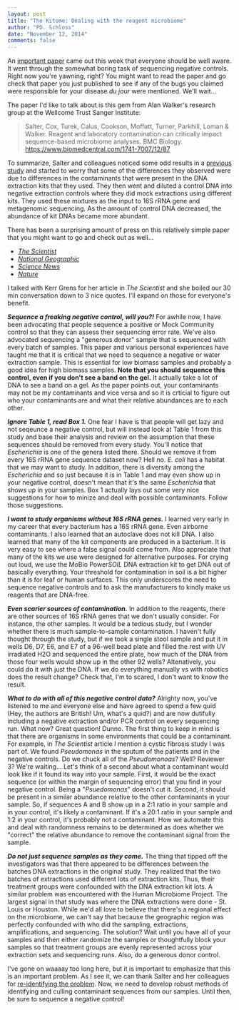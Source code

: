 ```yaml
---
layout: post
title: "The Kitome: Dealing with the reagent microbiome"
author: "PD. Schloss"
date: "November 12, 2014"
comments: false
---
```


An [important paper](https://www.biomedcentral.com/1741-7007/12/87) came out this
week that everyone should be well aware. It went through the somewhat boring
task of sequencing negative controls. Right now you're yawning, right? You might
want to read the paper and go check that paper you just published to see if any
of the bugs you claimed were responsible for your disease *du jour* were
mentioned. We'll wait...

The paper I'd like to talk about is this gem from Alan Walker's research group
at the Wellcome Trust Sanger Institute:

> Salter, Cox, Turek, Calus, Cookson, Moffatt, Turner, Parkhill, Loman & Walker.
> Reagent and laboratory contamination can critically impact sequence-based
> microbiome analyses. BMC Biology. https://www.biomedcentral.com/1741-7007/12/87

To summarize, Salter and colleagues noticed some odd results in a [previous
study](https://doi.org/10.1371/journal.pone.0038271)
and started to worry that some of the differences they observed were due to
differences in the contaminants that were present in the DNA extraction kits
that they used. They then went and diluted a control DNA into negative
extraction controls where they did mock extractions using different kits. They
used these mixtures as the input to 16S rRNA gene and metagenomic sequencing.
As the amount of control DNA decreased, the abundance of kit DNAs became more
abundant.

There has been a surprising amount of press on this relatively simple paper that
you might want to go and check out as well...

* [*The Scientist*](https://www.the-scientist.com/?articles.view/articleNo/41421/title/DNA-Extraction-Kits-Contaminated/)
* [*National Geographic*](https://phenomena.nationalgeographic.com/2014/11/11/contaminomics-why-some-microbiome-studies-may-be-wrong/)
* [*Science News*](https://dx.doi.org/10.1126/science.346.6211.801)
* [*Nature*](https://www.nature.com/news/microbiome-science-threatened-by-contamination-1.16327)

I talked with Kerr Grens for her article in *The Scientist* and she boiled our
30 min conversation down to 3 nice quotes. I'll expand on those for everyone's
benefit.


***Sequence a freaking negative control, will you?!*** For awhile now, I have
been advocating that people sequence a positive or Mock Community control so
that they can assess their sequencing error rate. We've also advocated
sequencing a "generous donor" sample that is sequenced with every batch of
samples. This paper and various personal experiences have taught me that it is
critical that we need to sequence a negative or water extraction sample. This is
essential for low biomass samples and probably a good idea for high biomass
samples. **Note that you should sequence this control, even if you don't see a
band on the gel.** It actually take a lot of DNA to see a band on a gel. As the
paper points out, your contaminants may not be my contaminants and vice versa
and so it is crticial to figure out who your contaminants are and what their
relative abundances are to each other.


***Ignore Table 1, read Box 1.*** One fear I have is that people will get lazy
and not seqeunce a negative control, but will instead look at Table 1 from this
study and base their analysis and review on the assumption that these sequences
should be removed from every study. You'll notice that *Escherichia* is one of
the genera listed there. Should we remove it from every 16S rRNA gene sequence
dataset now? Hell no. *E. coli* has a habitat that we may want to study. In
addition, there is diversity among the *Escherichia* and so just because it is in
Table 1 and may even show up in your negative control, doesn't mean that it's the
same *Escherichia* that shows up in your samples. Box 1 actually lays out some
very nice suggestions for how to minize and deal with possible contaminants.
Follow those suggestions.


***I want to study organisms without 16S rRNA genes.*** I learned very early in
my career that every bacterium has a 16S rRNA gene. Even airborne contaminants.
I also learned that an autoclave does not kill DNA. I also learned that many of
the kit components are produced in a bacterium. It is very easy to see where a
false signal could come from. Also appreciate that many of the kits we use were
designed for alternative purposes. For crying out loud, we use the MoBio
Power*SOIL* DNA extraction kit to get DNA out of basically everything. Your
threshold for contamination in soil is a bit higher than it is for leaf or human
surfaces. This only underscores the need to sequence negative controls and to
ask the manufacturers to kindly make us reagents that are DNA-free.


***Even scarier sources of contamination.*** In addition to the reagents, there
are other sources of 16S rRNA genes that we don't usually consider. For
instance, the other samples. It would be a tedious study, but I wonder whether
there is much sample-to-sample contamination. I haven't fully thought through
the study, but if we took a single stool sample and put it in wells D6, D7, E6,
and E7 of a 96-well bead plate and filled the rest with UV irradiated H2O and
sequenced the entire plate, how much of the DNA from those four wells would show
up in the other 92 wells? Altenatively, you could do it with just the DNA. If we
do everything manually vs with robotics does the result change? Check that, I'm
to scared, I don't want to know the result.


***What to do with all of this negative control data?*** Alrighty now, you've
listened to me and everyone else and have agreed to spend a few quid (Hey, the
authors are British! Um, what's a quid?) and are now dutifully including a
negative extraction and/or PCR control on every sequencing run. What now? Great
question! Dunno. The first thing to keep in mind is that there are organisms in
some environments that could be a contaminant. For example, in *The Scientist*
article I mention a cystic fibrosis study I was part of. We found *Pseudomonas*
in the sputum of the patients and in the negative controls. Do we chuck all of
the *Pseudomonoas*? Well? Reviewer 3? We're waiting... Let's think of a second
about what a contaminant would look like if it found its way into your sample.
First, it would be the exact sequence (or within the margin of sequencing
error) that you find in your negative control. Being a "*Psuedomonas*" doesn't
cut it. Second, it should be present in a similar abundance relative to the
other contaminants in your sample. So, if sequences A and B show up in a 2:1
ratio in your sample and in your control, it's likely a contaminant. If it's a
20:1 ratio in your sample and 1:2 in your control, it's probably not a
contaminant. How we automate this and deal with randomness remains to be
determined as does whether we "correct" the relative abundance to remove the
contaminant signal from the sample.


***Do not just sequence samples as they come.*** The thing that tipped off the
investigators was that there appeared to be differences between the batches DNA
extractions in the original study. They realized that the two batches of
extractions used different lots of extraction kits. Thus, their treatment groups
were confounded with the DNA extraction kit lots. A similar problem was
encountered with the Human Microbiome Project. The largest signal in that study
was where the DNA extractions were done - St. Louis or Houston. While we'd all
love to believe that there's a regional effect on the microbiome, we can't say
that because the geographic region was perfectly confounded with who did the
sampling, extractions, amplifications, and sequencing. The solution? Wait until
you have all of your samples and then either randomize the samples or
thoughtfully block your samples so that treatment groups are evenly represented
across your extraction sets and sequencing runs. Also, do a generous donor
control.


I've gone on waaaay too long here, but it is important to emphasize that this
is an important problem. As I see it, we can thank Salter and her colleagues for
[re-identifying the problem](https://aem.asm.org/content/64/8/3110.full). Now, we
need to develop robust methods of identifying and culling contaminant
sequences from our samples. Until then, be sure to sequence a negative control!
